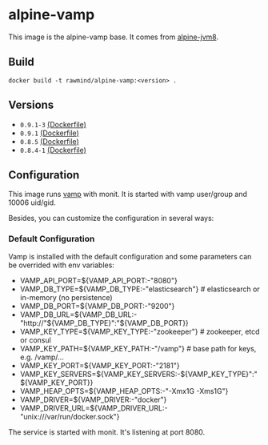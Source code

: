 alpine-vamp
==============

This image is the alpine-vamp base. It comes from [alpine-jvm8][alpine-jvm8].

## Build

```
docker build -t rawmind/alpine-vamp:<version> .
```

## Versions

- `0.9.1-3` [(Dockerfile)](https://github.com/rawmind0/alpine-vamp/blob/0.9.1-3/Dockerfile)
- `0.9.1` [(Dockerfile)](https://github.com/rawmind0/alpine-vamp/blob/0.9.1/Dockerfile)
- `0.8.5` [(Dockerfile)](https://github.com/rawmind0/alpine-vamp/blob/0.8.5/Dockerfile)
- `0.8.4-1` [(Dockerfile)](https://github.com/rawmind0/alpine-vamp/blob/0.8.4-1/Dockerfile)

## Configuration

This image runs [vamp][vamp] with monit. It is started with vamp user/group and 10006 uid/gid.

Besides, you can customize the configuration in several ways:

### Default Configuration

Vamp is installed with the default configuration and some parameters can be overrided with env variables:

- VAMP_API_PORT=${VAMP_API_PORT:-"8080"}
- VAMP_DB_TYPE=${VAMP_DB_TYPE:-"elasticsearch"} # elasticsearch or in-memory (no persistence)
- VAMP_DB_PORT=${VAMP_DB_PORT:-"9200"}
- VAMP_DB_URL=${VAMP_DB_URL:-"http://"${VAMP_DB_TYPE}":"${VAMP_DB_PORT}}
- VAMP_KEY_TYPE=${VAMP_KEY_TYPE:-"zookeeper"}  # zookeeper, etcd or consul
- VAMP_KEY_PATH=${VAMP_KEY_PATH:-"/vamp"} # base path for keys, e.g. /vamp/...
- VAMP_KEY_PORT=${VAMP_KEY_PORT:-"2181"}
- VAMP_KEY_SERVERS=${VAMP_KEY_SERVERS:-${VAMP_KEY_TYPE}":"${VAMP_KEY_PORT}}
- VAMP_HEAP_OPTS=${VAMP_HEAP_OPTS:-"-Xmx1G -Xms1G"}
- VAMP_DRIVER=${VAMP_DRIVER:-"docker"}
- VAMP_DRIVER_URL=${VAMP_DRIVER_URL:-"unix:///var/run/docker.sock"}

The service is started with monit. It's listening at port 8080.

[alpine-jvm8]: https://github.com/rawmind0/alpine-jvm8/
[vamp]: https://github.com/magneticio/vamp/